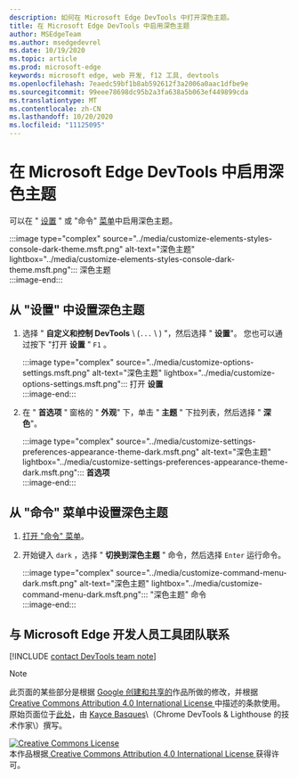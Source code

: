 ```yaml
---
description: 如何在 Microsoft Edge DevTools 中打开深色主题。
title: 在 Microsoft Edge DevTools 中启用深色主题
author: MSEdgeTeam
ms.author: msedgedevrel
ms.date: 10/19/2020
ms.topic: article
ms.prod: microsoft-edge
keywords: microsoft edge, web 开发, f12 工具, devtools
ms.openlocfilehash: 7eaedc59bf1b8ab592612f3a2006a0aac1dfbe9e
ms.sourcegitcommit: 99eee78698dc95b2a3fa638a5b063ef449899cda
ms.translationtype: MT
ms.contentlocale: zh-CN
ms.lasthandoff: 10/20/2020
ms.locfileid: "11125095"
---
```

<!-- Copyright Kayce Basques 

   Licensed under the Apache License, Version 2.0 (the "License");
   you may not use this file except in compliance with the License.
   You may obtain a copy of the License at

       https://www.apache.org/licenses/LICENSE-2.0

   Unless required by applicable law or agreed to in writing, software
   distributed under the License is distributed on an "AS IS" BASIS,
   WITHOUT WARRANTIES OR CONDITIONS OF ANY KIND, either express or implied.
   See the License for the specific language governing permissions and
   limitations under the License.  -->

# 在 Microsoft Edge DevTools 中启用深色主题  

可以在 " [设置](#set-up-dark-theme-from-settings) " 或 "命令" [菜单](#set-up-dark-theme-from-the-command-menu)中启用深色主题。  

:::image type="complex" source="../media/customize-elements-styles-console-dark-theme.msft.png" alt-text="深色主题" lightbox="../media/customize-elements-styles-console-dark-theme.msft.png":::
   深色主题  
:::image-end:::  

## 从 "设置" 中设置深色主题  

1.  选择 " **自定义和控制 DevTools** \ (`...` \ ) "，然后选择 " **设置**"。  您也可以通过按下 "打开 **设置** " `F1` 。  
    
    :::image type="complex" source="../media/customize-options-settings.msft.png" alt-text="深色主题" lightbox="../media/customize-options-settings.msft.png":::
       打开 **设置**  
    :::image-end:::  

1.  在 " **首选项** " 窗格的 " **外观**" 下，单击 " **主题** " 下拉列表，然后选择 " **深色**"。  
    
    :::image type="complex" source="../media/customize-settings-preferences-appearance-theme-dark.msft.png" alt-text="深色主题" lightbox="../media/customize-settings-preferences-appearance-theme-dark.msft.png":::
       **首选项**  
    :::image-end:::  

## 从 "命令" 菜单中设置深色主题  

1.  [打开 "命令" 菜单][DevtoolsCommandMenu]。  
1.  开始键入 `dark` ，选择 " **切换到深色主题** " 命令，然后选择 `Enter` 运行命令。  
    
    :::image type="complex" source="../media/customize-command-menu-dark.msft.png" alt-text="深色主题" lightbox="../media/customize-command-menu-dark.msft.png":::
       "深色主题" 命令  
    :::image-end:::  
    
## 与 Microsoft Edge 开发人员工具团队联系  

[!INCLUDE [contact DevTools team note](../includes/contact-devtools-team-note.md)]  

<!-- links -->  

[DevtoolsCommandMenu]: ../command-menu/index.md "命令菜单 |Microsoft 文档"  

> [!NOTE]
> 此页面的某些部分是根据 [Google 创建和共享的][GoogleSitePolicies]作品所做的修改，并根据[ Creative Commons Attribution 4.0 International License ][CCA4IL]中描述的条款使用。  
> 原始页面位于[此处](https://developers.google.com/web/tools/chrome-devtools/customize/dark-theme)，由 [Kayce Basques][KayceBasques]\（Chrome DevTools \& Lighthouse 的技术作家\）撰写。  

[![Creative Commons License][CCby4Image]][CCA4IL]  
本作品根据[ Creative Commons Attribution 4.0 International License ][CCA4IL]获得许可。  

[CCA4IL]: https://creativecommons.org/licenses/by/4.0  
[CCby4Image]: https://i.creativecommons.org/l/by/4.0/88x31.png  
[GoogleSitePolicies]: https://developers.google.com/terms/site-policies  
[KayceBasques]: https://developers.google.com/web/resources/contributors/kaycebasques  
